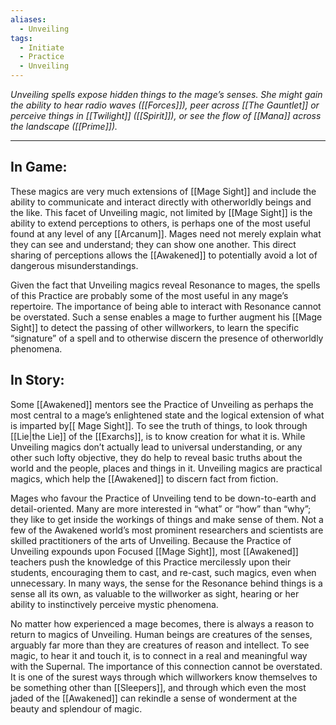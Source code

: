 ```yaml
---
aliases:
  - Unveiling
tags:
  - Initiate
  - Practice
  - Unveiling
---
```


_Unveiling spells expose hidden things to the mage’s senses. She might gain the ability to hear radio waves ([[Forces]]), peer across [[The Gauntlet]] or perceive things in [[Twilight]] ([[Spirit]]), or see the flow of [[Mana]] across the landscape ([[Prime]])._

---

## In Game:

These magics are very much extensions of [[Mage Sight]] and include the ability to communicate and interact directly with otherworldly beings and the like.
This facet of Unveiling magic, not limited by [[Mage Sight]] is the ability to extend perceptions to others, is perhaps one of the most useful found at any level of any [[Arcanum]]. Mages need not merely explain what they can see and understand; they can show one another. This direct sharing of perceptions allows the [[Awakened]] to potentially avoid a lot of dangerous misunderstandings.

Given the fact that Unveiling magics reveal Resonance to mages, the spells of this Practice are probably some of the most useful in any mage’s repertoire. The importance of being able to interact with Resonance cannot be overstated. Such a sense enables a mage to further augment his [[Mage Sight]] to detect the passing of other willworkers, to learn the specific “signature” of a spell and to otherwise discern the presence of otherworldly phenomena.

## In Story:

Some [[Awakened]] mentors see the Practice of Unveiling as perhaps the most central to a mage’s enlightened state and the logical extension of what is imparted by[[ Mage Sight]]. To see the truth of things, to look through [[Lie|the Lie]] of the [[Exarchs]], is to know creation for what it is. While Unveiling magics don’t actually lead to universal understanding, or any other such lofty objective, they do help to reveal basic truths about the world and the people, places and things in it. Unveiling magics are practical magics, which help the [[Awakened]] to discern fact from fiction.

Mages who favour the Practice of Unveiling tend to be down-to-earth and detail-oriented. Many are more interested in “what” or “how” than “why”; they like to get inside the workings of things and make sense of them. Not a few of the Awakened world’s most prominent researchers and scientists are skilled practitioners of the arts of Unveiling. Because the Practice of Unveiling expounds upon Focused [[Mage Sight]], most [[Awakened]] teachers push the knowledge of this Practice mercilessly upon their students, encouraging them to cast, and re-cast, such magics, even when unnecessary. In many ways, the sense for the Resonance behind things is a sense all its own, as valuable to the willworker as sight, hearing or her ability to instinctively perceive mystic phenomena.

No matter how experienced a mage becomes, there is always a reason to return to magics of Unveiling. Human beings are creatures of the senses, arguably far more than they are creatures of reason and intellect. To see magic, to hear it and touch it, is to connect in a real and meaningful way with the Supernal. The importance of this connection cannot be overstated. It is one of the surest ways through which willworkers know themselves to be something other than [[Sleepers]], and through which even the most jaded of the [[Awakened]] can rekindle a sense of wonderment at the beauty and splendour of magic.